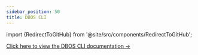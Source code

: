 ```yaml
---
sidebar_position: 50
title: DBOS CLI
---
```


import {RedirectToGitHub} from '@site/src/components/RedirectToGitHub';

<RedirectToGitHub url="https://pkg.go.dev/github.com/dbos-inc/dbos-transact-golang/cmd/dbos" />

[Click here to view the DBOS CLI documentation →](https://pkg.go.dev/github.com/dbos-inc/dbos-transact-golang/cmd/dbos)